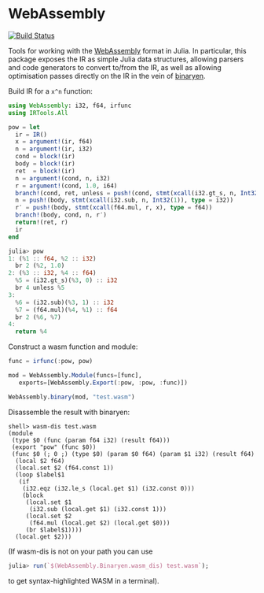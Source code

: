 # WebAssembly

[![Build Status](https://travis-ci.org/MikeInnes/WebAssembly.jl.svg?branch=master)](https://travis-ci.org/MikeInnes/WebAssembly.jl)

Tools for working with the [WebAssembly](http://webassembly.org/) format in Julia. In particular, this package exposes the IR as simple Julia data structures, allowing parsers and code generators to convert to/from the IR, as well as allowing optimisation passes directly on the IR in the vein of [binaryen](https://github.com/WebAssembly/binaryen).

Build IR for a `x^n` function:

```julia
using WebAssembly: i32, f64, irfunc
using IRTools.All

pow = let
  ir = IR()
  x = argument!(ir, f64)
  n = argument!(ir, i32)
  cond = block!(ir)
  body = block!(ir)
  ret  = block!(ir)
  n = argument!(cond, n, i32)
  r = argument!(cond, 1.0, i64)
  branch!(cond, ret, unless = push!(cond, stmt(xcall(i32.gt_s, n, Int32(0)), type = i32)))
  n = push!(body, stmt(xcall(i32.sub, n, Int32(1)), type = i32))
  r′ = push!(body, stmt(xcall(f64.mul, r, x), type = f64))
  branch!(body, cond, n, r′)
  return!(ret, r)
  ir
end
```

```julia
julia> pow
1: (%1 :: f64, %2 :: i32)
  br 2 (%2, 1.0)
2: (%3 :: i32, %4 :: f64)
  %5 = (i32.gt_s)(%3, 0) :: i32
  br 4 unless %5
3:
  %6 = (i32.sub)(%3, 1) :: i32
  %7 = (f64.mul)(%4, %1) :: f64
  br 2 (%6, %7)
4:
  return %4
```

Construct a wasm function and module:

```julia
func = irfunc(:pow, pow)

mod = WebAssembly.Module(funcs=[func],
   exports=[WebAssembly.Export(:pow, :pow, :func)])

WebAssembly.binary(mod, "test.wasm")
```

Disassemble the result with binaryen:

```wasm
shell> wasm-dis test.wasm
(module
 (type $0 (func (param f64 i32) (result f64)))
 (export "pow" (func $0))
 (func $0 (; 0 ;) (type $0) (param $0 f64) (param $1 i32) (result f64)
  (local $2 f64)
  (local.set $2 (f64.const 1))
  (loop $label$1
   (if
    (i32.eqz (i32.le_s (local.get $1) (i32.const 0)))
    (block
     (local.set $1
      (i32.sub (local.get $1) (i32.const 1)))
     (local.set $2
      (f64.mul (local.get $2) (local.get $0)))
     (br $label$1))))
  (local.get $2)))
```

(If wasm-dis is not on your path you can use

```julia
julia> run(`$(WebAssembly.Binaryen.wasm_dis) test.wasm`);
```

to get syntax-highlighted WASM in a terminal).
